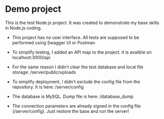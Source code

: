 # Demo project
This is the test Node.js project. It was created to demonstrate my base skills in Node.js coding.

* This project has no user interface. All tests are supposed to be performed using Swagger UI or Postman

* To simplify testing, I added an API map to the project. It is avalible on localhost:3000/api

* For the same reason I didn't clear the test database and local file storage: /server/public/uploads

* To simplify deployment, I didn't exclude the config file from the repository. It is here: /server/config

* The database is MySQL. Dump file is here: /database_dump

* The connection parameters are already signed in the config file (/server/config). Just restore the base and run the server!
